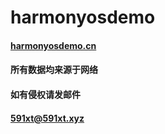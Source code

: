 # harmonyosdemo

#### [harmonyosdemo.cn](https://harmonyosdemo.cn)

#### 所有数据均来源于网络

#### 如有侵权请发邮件

#### 591xt@591xt.xyz